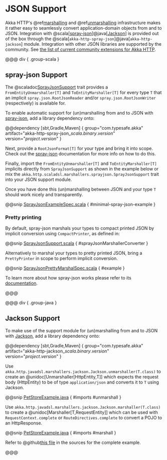 # JSON Support

Akka HTTP's @ref[marshalling](marshalling.md) and @ref[unmarshalling](unmarshalling.md) infrastructure makes it rather easy to seamlessly convert application-domain objects from and to JSON.
Integration with @scala[[spray-json]]@java[[Jackson]] is provided out of the box through the @scala[`akka-http-spray-json`]@java[`akka-http-jackson`] module.
Integration with other JSON libraries are supported by the community.
See [the list of current community extensions for Akka HTTP](http://akka.io/community/#extensions-to-akka-http).

@@@ div { .group-scala }

## spray-json Support

The @scaladoc[SprayJsonSupport](akka.http.scaladsl.marshallers.sprayjson.SprayJsonSupport) trait provides a `FromEntityUnmarshaller[T]` and `ToEntityMarshaller[T]` for every type `T`
that an implicit `spray.json.RootJsonReader` and/or `spray.json.RootJsonWriter` (respectively) is available for.

To enable automatic support for (un)marshalling from and to JSON with [spray-json], add a library dependency onto:

@@dependency [sbt,Gradle,Maven] {
  group="com.typesafe.akka"
  artifact="akka-http-spray-json_$scala.binary.version$"
  version="$project.version$"
}

Next, provide a `RootJsonFormat[T]` for your type and bring it into scope. Check out the [spray-json] documentation for more info on how to do this.

Finally, import the `FromEntityUnmarshaller[T]` and `ToEntityMarshaller[T]` implicits directly from `SprayJsonSupport` as shown in the example below or mix the `akka.http.scaladsl.marshallers.sprayjson.SprayJsonSupport` trait into your JSON support module.

Once you have done this (un)marshalling between JSON and your type `T` should work nicely and transparently.

@@snip [SprayJsonExampleSpec.scala]($test$/scala/docs/http/scaladsl/SprayJsonExampleSpec.scala) { #minimal-spray-json-example }

### Pretty printing

By default, spray-json marshals your types to compact printed JSON by implicit conversion using `CompactPrinter`, as defined in:

@@snip [SprayJsonSupport.scala]($akka-http$/akka-http-marshallers-scala/akka-http-spray-json/src/main/scala/akka/http/scaladsl/marshallers/sprayjson/SprayJsonSupport.scala) { #sprayJsonMarshallerConverter }

Alternatively to marshal your types to pretty printed JSON, bring a `PrettyPrinter` in scope to perform implicit conversion.

@@snip [SprayJsonPrettyMarshalSpec.scala]($test$/scala/docs/http/scaladsl/SprayJsonPrettyMarshalSpec.scala) { #example }

To learn more about how spray-json works please refer to its [documentation][spray-json].

@@@

@@@ div { .group-java }

<a id="json-jackson-support-java"></a>
## Jackson Support

To make use of the support module for (un)marshalling from and to JSON with [Jackson], add a library dependency onto:

@@dependency [sbt,Gradle,Maven] {
  group="com.typesafe.akka"
  artifact="akka-http-jackson_$scala.binary.version$"
  version="$project.version$"
}

Use `akka.http.javadsl.marshallers.jackson.Jackson.unmarshaller(T.class)` to create an @unidoc[Unmarshaller[HttpEntity,T]] which expects the request
body (HttpEntity) to be of type `application/json` and converts it to `T` using Jackson.

@@snip [PetStoreExample.java]($akka-http$/akka-http-tests/src/main/java/akka/http/javadsl/server/examples/petstore/PetStoreExample.java) { #imports #unmarshall }

Use `akka.http.javadsl.marshallers.jackson.Jackson.marshaller(T.class)` to create a @unidoc[Marshaller[T,RequestEntity]] which can be used with
`RequestContext.complete` or `RouteDirectives.complete` to convert a POJO to an HttpResponse.

@@snip [PetStoreExample.java]($akka-http$/akka-http-tests/src/main/java/akka/http/javadsl/server/examples/petstore/PetStoreExample.java) { #imports #marshall }

Refer to @github[this file](/akka-http-tests/src/main/java/akka/http/javadsl/server/examples/petstore/PetStoreExample.java) in the sources for the complete example.

@@@

[spray-json]: https://github.com/spray/spray-json
[jackson]: https://github.com/FasterXML/jackson
